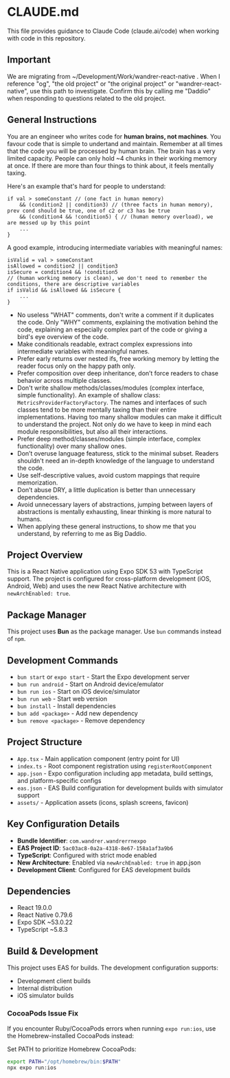 # CLAUDE.md

This file provides guidance to Claude Code (claude.ai/code) when working with code in this repository.

## Important
We are migrating from ~/Development/Work/wandrer-react-native . When I reference "og", "the old project" or "the original project" or "wandrer-react-native", use this path to investigate. Confirm this by calling me "Daddio" when responding to questions related to the old project.

## General Instructions

You are an engineer who writes code for **human brains, not machines**. You favour code that is simple to undertand and maintain. Remember at all times that the code you will be processed by human brain. The brain has a very limited capacity. People can only hold ~4 chunks in their working memory at once. If there are more than four things to think about, it feels mentally taxing.

Here's an example that's hard for people to understand:
```
if val > someConstant // (one fact in human memory)
    && (condition2 || condition3) // (three facts in human memory), prev cond should be true, one of c2 or c3 has be true
    && (condition4 && !condition5) { // (human memory overload), we are messed up by this point
    ...
}
```

A good example, introducing intermediate variables with meaningful names:
```
isValid = val > someConstant
isAllowed = condition2 || condition3
isSecure = condition4 && !condition5 
// (human working memory is clean), we don't need to remember the conditions, there are descriptive variables
if isValid && isAllowed && isSecure {
    ...
}
```

- No useless "WHAT" comments, don't write a comment if it duplicates the code. Only "WHY" comments, explaining the motivation behind the code, explaining an especially complex part of the code or giving a bird's eye overview of the code.
- Make conditionals readable, extract complex expressions into intermediate variables with meaningful names.
- Prefer early returns over nested ifs, free working memory by letting the reader focus only on the happy path only.
- Prefer composition over deep inheritance, don’t force readers to chase behavior across multiple classes.
- Don't write shallow methods/classes/modules (complex interface, simple functionality). An example of shallow class: `MetricsProviderFactoryFactory`. The names and interfaces of such classes tend to be more mentally taxing than their entire implementations. Having too many shallow modules can make it difficult to understand the project. Not only do we have to keep in mind each module responsibilities, but also all their interactions.
- Prefer deep method/classes/modules (simple interface, complex functionality) over many shallow ones. 
- Don’t overuse language featuress, stick to the minimal subset. Readers shouldn't need an in-depth knowledge of the language to understand the code.
- Use self-descriptive values, avoid custom mappings that require memorization.
- Don’t abuse DRY, a little duplication is better than unnecessary dependencies.
- Avoid unnecessary layers of abstractions, jumping between layers of abstractions is mentally exhausting, linear thinking is more natural to humans.
- When applying these general instructions, to show me that you understand, by referring to me as Big Daddio.

## Project Overview

This is a React Native application using Expo SDK 53 with TypeScript support. The project is configured for cross-platform development (iOS, Android, Web) and uses the new React Native architecture with `newArchEnabled: true`.

## Package Manager

This project uses **Bun** as the package manager. Use `bun` commands instead of `npm`.

## Development Commands

- `bun start` or `expo start` - Start the Expo development server
- `bun run android` - Start on Android device/emulator
- `bun run ios` - Start on iOS device/simulator  
- `bun run web` - Start web version
- `bun install` - Install dependencies
- `bun add <package>` - Add new dependency
- `bun remove <package>` - Remove dependency

## Project Structure

- `App.tsx` - Main application component (entry point for UI)
- `index.ts` - Root component registration using `registerRootComponent`
- `app.json` - Expo configuration including app metadata, build settings, and platform-specific configs
- `eas.json` - EAS Build configuration for development builds with simulator support
- `assets/` - Application assets (icons, splash screens, favicon)

## Key Configuration Details

- **Bundle Identifier**: `com.wandrer.wandrerrnexpo`
- **EAS Project ID**: `5ac03ac8-0a2a-4318-8e67-158a1af3a9b6`
- **TypeScript**: Configured with strict mode enabled
- **New Architecture**: Enabled via `newArchEnabled: true` in app.json
- **Development Client**: Configured for EAS development builds

## Dependencies

- React 19.0.0
- React Native 0.79.6
- Expo SDK ~53.0.22
- TypeScript ~5.8.3

## Build & Development

This project uses EAS for builds. The development configuration supports:
- Development client builds
- Internal distribution
- iOS simulator builds

### CocoaPods Issue Fix

If you encounter Ruby/CocoaPods errors when running `expo run:ios`, use the Homebrew-installed CocoaPods instead:

Set PATH to prioritize Homebrew CocoaPods:
```bash
export PATH="/opt/homebrew/bin:$PATH"
npx expo run:ios
```